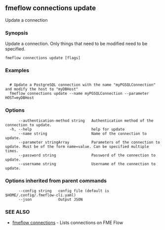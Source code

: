 ## fmeflow connections update

Update a connection

### Synopsis

Update a connection. Only things that need to be modified need to be specified.

```
fmeflow connections update [flags]
```

### Examples

```

  # Update a PostgreSQL connection with the name "myPGSQLConnection" and modify the host to "myDBHost"
  fmeflow connections update --name myPGSQLConnection --parameter HOST=myDBHost

```

### Options

```
      --authentication-method string   Authentication method of the connection to update.
  -h, --help                           help for update
      --name string                    Name of the connection to update.
      --parameter stringArray          Parameters of the connection to update. Must be of the form name=value. Can be specified multiple times.
      --password string                Password of the connection to update.
      --username string                Username of the connection to update.
```

### Options inherited from parent commands

```
      --config string   config file (default is $HOME/.config/.fmeflow-cli.yaml)
      --json            Output JSON
```

### SEE ALSO

* [fmeflow connections](fmeflow_connections.md)	 - Lists connections on FME Flow

